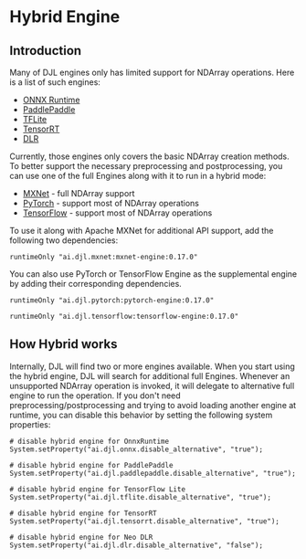 # Hybrid Engine

## Introduction

Many of DJL engines only has limited support for NDArray operations. Here is a list of such engines:

- [ONNX Runtime](../engines/onnxruntime/onnxruntime-engine/README.md)
- [PaddlePaddle](../engines/paddlepaddle/README.md)
- [TFLite](../engines/tflite/tflite-engine/README.md)
- [TensorRT](../engines/tensorrt/README.md)
- [DLR](../engines/dlr/README.md)

Currently, those engines only covers the basic NDArray creation methods. To better support the
necessary preprocessing and postprocessing, you can use one of the full Engines along with it
to run in a hybrid mode:

- [MXNet](../engines/mxnet/README.md) - full NDArray support
- [PyTorch](../engines/pytorch/README.md) - support most of NDArray operations
- [TensorFlow](../engines/tensorflow/README.md) - support most of NDArray operations


To use it along with Apache MXNet for additional API support, add the following two dependencies:

```
runtimeOnly "ai.djl.mxnet:mxnet-engine:0.17.0"
```

You can also use PyTorch or TensorFlow Engine as the supplemental engine by adding their corresponding dependencies.

```
runtimeOnly "ai.djl.pytorch:pytorch-engine:0.17.0"
```

```
runtimeOnly "ai.djl.tensorflow:tensorflow-engine:0.17.0"
```

## How Hybrid works

Internally, DJL will find two or more engines available. When you start using the hybrid engine,
DJL will search for additional full Engines. Whenever an unsupported NDArray operation is invoked,
it will delegate to alternative full engine to run the operation.
If you don't need preprocessing/postprocessing and trying to avoid loading another engine
at runtime, you can disable this behavior by setting the following system properties:

```
# disable hybrid engine for OnnxRuntime
System.setProperty("ai.djl.onnx.disable_alternative", "true");

# disable hybrid engine for PaddlePaddle
System.setProperty("ai.djl.paddlepaddle.disable_alternative", "true");

# disable hybrid engine for TensorFlow Lite
System.setProperty("ai.djl.tflite.disable_alternative", "true");

# disable hybrid engine for TensorRT
System.setProperty("ai.djl.tensorrt.disable_alternative", "true");

# disable hybrid engine for Neo DLR
System.setProperty("ai.djl.dlr.disable_alternative", "false");
```


